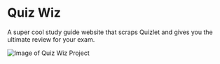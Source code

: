 # Quiz Wiz
A super cool study guide website that scraps Quizlet and gives you the ultimate review for your exam.
  
![Image of Quiz Wiz Project](https://github.com/KumarUniverse/quiz-wiz/blob/master/quiz-wiz-screenshot.png)

